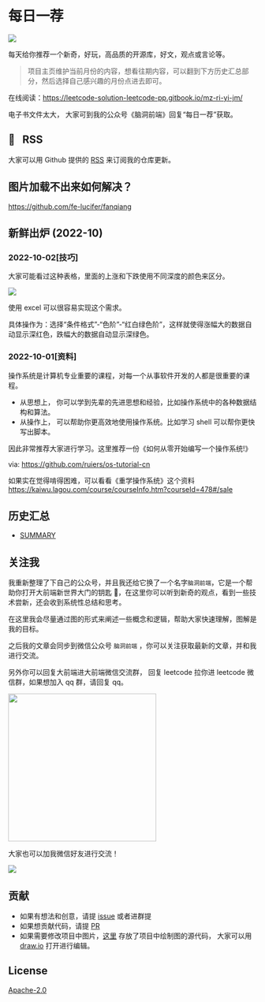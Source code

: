 # 每日一荐

![](https://tva1.sinaimg.cn/large/006y8mN6ly1g8d0sktqrwj30hs07maae.jpg)

每天给你推荐一个新奇，好玩，高品质的开源库，好文，观点或言论等。

> 项目主页维护当前月份的内容，想看往期内容，可以翻到下方历史汇总部分，然后选择自己感兴趣的月份点进去即可。

在线阅读：https://leetcode-solution-leetcode-pp.gitbook.io/mz-ri-yi-jm/

电子书文件太大， 大家可到我的公众号《脑洞前端》回复“每日一荐”获取。

## :newspaper: &nbsp; RSS

大家可以用 Github 提供的 [RSS](https://github.com/azl397985856/daily-featured/commits.atom) 来订阅我的仓库更新。

## 图片加载不出来如何解决？

<https://github.com/fe-lucifer/fanqiang>

## 新鲜出炉 (2022-10)

### 2022-10-02[技巧]

大家可能看过这种表格，里面的上涨和下跌使用不同深度的颜色来区分。

![](https://tva1.sinaimg.cn/large/006y8mN6ly1h6qsaflgmbj30do0l4jvn.jpg)

使用 excel 可以很容易实现这个需求。

具体操作为：选择“条件格式”-“色阶”-“红白绿色阶”，这样就使得涨幅大的数据自动显示深红色，跌幅大的数据自动显示深绿色。

### 2022-10-01[资料]

操作系统是计算机专业重要的课程，对每一个从事软件开发的人都是很重要的课程。

- 从思想上， 你可以学到先辈的先进思想和经验，比如操作系统中的各种数据结构和算法。
- 从操作上， 可以帮助你更高效地使用操作系统。比如学习 shell 可以帮你更快写出脚本。

因此非常推荐大家进行学习。这里推荐一份《如何从零开始编写一个操作系统!》

via: https://github.com/ruiers/os-tutorial-cn

如果实在觉得啃得困难，可以看看《重学操作系统》这个资料 https://kaiwu.lagou.com/course/courseInfo.htm?courseId=478#/sale

## 历史汇总

- [SUMMARY](./SUMMARY.md)

## 关注我

我重新整理了下自己的公众号，并且我还给它换了一个名字`脑洞前端`，它是一个帮助你打开大前端新世界大门的钥匙 🔑，在这里你可以听到新奇的观点，看到一些技术尝新，还会收到系统性总结和思考。

在这里我会尽量通过图的形式来阐述一些概念和逻辑，帮助大家快速理解，图解是我的目标。

之后我的文章会同步到微信公众号 `脑洞前端` ，你可以关注获取最新的文章，并和我进行交流。

另外你可以回复大前端进大前端微信交流群， 回复 leetcode 拉你进 leetcode 微信群，如果想加入 qq 群，请回复 qq。

<img width="300" src="https://tva1.sinaimg.cn/large/006y8mN6ly1g7he9xdtmyj30by0byaac.jpg">

大家也可以加我微信好友进行交流！

![](https://tva1.sinaimg.cn/large/008i3skNly1gx11szd02ej30e80e8dg3.jpg)

## 贡献

- 如果有想法和创意，请提 [issue](https://github.com/azl397985856/daily-featured/issues) 或者进群提
- 如果想贡献代码，请提 [PR](https://github.com/azl397985856/daily-featured/pulls)
- 如果需要修改项目中图片，[这里](./assets/) 存放了项目中绘制图的源代码， 大家可以用 [draw.io](https://www.draw.io/) 打开进行编辑。

## License

[Apache-2.0](./LICENSE)
